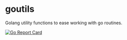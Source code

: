 # goutils
Golang utility functions to ease working with go routines.

[![Go Report Card](https://goreportcard.com/badge/github.com/skatiyar/goutils)](https://goreportcard.com/report/github.com/skatiyar/goutils)
